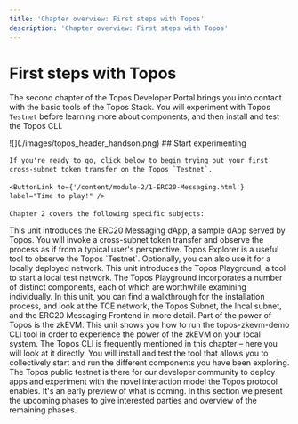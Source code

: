 ```yaml
---
title: 'Chapter overview: First steps with Topos'
description: 'Chapter overview: First steps with Topos'
---
```


# First steps with Topos

The second chapter of the Topos Developer Portal brings you into contact with the basic tools of the Topos Stack. You will experiment with Topos `Testnet` before learning more about components, and then install and test the Topos CLI.

<Banner>
  <BannerImage>![](./images/topos_header_handson.png)</BannerImage>
  <BannerContent>
    ## Start experimenting

    If you're ready to go, click below to begin trying out your first cross-subnet token transfer on the Topos `Testnet`.

    <ButtonLink to={'/content/module-2/1-ERC20-Messaging.html'} label="Time to play!" />

    Chapter 2 covers the following specific subjects:
  </BannerContent>
</Banner>

<Grid columns={2}>
  <GridItem>
      <Card title="1: ERC20-Messaging dApp" to={'/content/module-2/1-ERC20-Messaging.html'}>
      This unit introduces the ERC20 Messaging dApp, a sample dApp served by Topos. You will invoke a cross-subnet token transfer and observe the process as if from a typical user's perspective.
    </Card>
  </GridItem>
  <GridItem>
    <Card title="2: Topos Explorer" to={'/content/module-2/2-explorer.html'}>
      Topos Explorer is a useful tool to observe the Topos `Testnet`. Optionally, you can also use it for a locally deployed network.
    </Card>
  </GridItem>
  <GridItem>
    <Card title="3: Topos Playground" to={'/content/module-2/3-topos-playground.html'}>
      This unit introduces the Topos Playground, a tool to start a local test network. The Topos Playground incorporates a number of distinct components, each of which are worthwhile examining individually. In this unit, you can find a walkthrough for the installation process, and look at the TCE network, the Topos Subnet, the Incal subnet, and the ERC20 Messaging Frontend in more detail.
    </Card>
  </GridItem>
  <GridItem>
    <Card title="4: Topos zkEVM Demo" to={"/content/module-2/4-topos-zkevm-demo.html'}>
      Part of the power of Topos is the zkEVM. This unit shows you how to run the topos-zkevm-demo CLI tool in order to experience the power of the zkEVM on your local system.
    </Card>
  </GridItem>
  <GridItem>
    <Card title="5: Topos CLI" to={'/content/module-2/5-cli.html'}>
      The Topos CLI is frequently mentioned in this chapter – here you will look at it directly. You will install and test the tool that allows you to collectively start and run the different components you have been exploring.
    </Card>
  </GridItem>
  <GridItem>
    <Card title="6: Topos Testnet phases" to={'/content/module-2/6-testnet.html'}>
      The Topos public testnet is there for our developer community to deploy apps and experiment with the novel interaction model the Topos protocol enables. It's an early preview of what is coming. In this section we present the upcoming phases to give interested parties and overview of the remaining phases.
    </Card>
  </GridItem>
</Grid>
